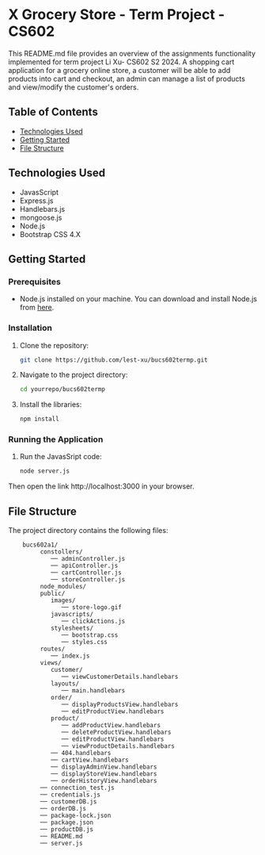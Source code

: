 # X Grocery Store - Term Project - CS602

This README.md file provides an overview of the assignments functionality implemented for term project Li Xu- CS602 S2 2024.
A shopping cart application for a grocery online store, a customer will be able to add products into cart and checkout, an admin can manage a list of products and view/modify the customer's orders.

## Table of Contents

- [Technologies Used](#technologies-used)
- [Getting Started](#getting-started)
- [File Structure](#file-structure)


## Technologies Used

- JavasScript
- Express.js
- Handlebars.js 
- mongoose.js 
- Node.js
- Bootstrap CSS 4.X

## Getting Started

### Prerequisites

- Node.js installed on your machine. You can download and install Node.js from [here](https://nodejs.org/en/download).

### Installation

1. Clone the repository:

   ```sh
   git clone https://github.com/lest-xu/bucs602termp.git

2. Navigate to the project directory:

   ```sh
   cd yourrepo/bucs602termp

3. Install the libraries:

   ```sh
   npm install

### Running the Application

1. Run the JavasSript code:

   ```sh
   node server.js
   ```

Then open the link http://localhost:3000 in your browser.

## File Structure

The project directory contains the following files:

```
    bucs602a1/
         constollers/
            ── adminController.js
            ── apiController.js
            ── cartController.js
            ── storeController.js
         node_modules/
         public/
            images/
               ── store-logo.gif
            javascripts/
               ── clickActions.js
            stylesheets/
               ── bootstrap.css
               ── styles.css
         routes/
            ── index.js
         views/
            customer/
               ── viewCustomerDetails.handlebars
            layouts/
               ── main.handlebars
            order/
               ── displayProductsView.handlebars
               ── editProductView.handlebars
            product/
               ── addProductView.handlebars
               ── deleteProductView.handlebars
               ── editProductView.handlebars
               ── viewProductDetails.handlebars
            ── 404.handlebars
            ── cartView.handlebars
            ── displayAdminView.handlebars
            ── displayStoreView.handlebars
            ── orderHistoryView.handlebars
         ── connection_test.js
         ── credentials.js
         ── customerDB.js
         ── orderDB.js
         ── package-lock.json
         ── package.json
         ── productDB.js
         ── README.md
         ── server.js

